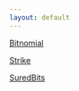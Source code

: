 ```yaml
---
layout: default
---
```


[Bitnomial](https://bitnomial.com/)

[Strike](https://strike.me)

[SuredBits](https://suredbits.com/)
